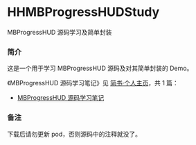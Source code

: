 # HHMBProgressHUDStudy

MBProgressHUD 源码学习及简单封装

### 简介

这是一个用于学习 MBProgressHUD 源码及对其简单封装的 Demo。

《MBProgressHUD 源码学习笔记》见 [简书·个人主页](https://www.jianshu.com/u/71f817a3a70b)，共 1 篇：

- [MBProgressHUD 源码学习笔记](https://www.jianshu.com/p/b5eeee088e03)

### 备注

下载后请勿更新 pod，否则源码中的注释就没了。
